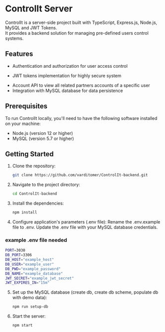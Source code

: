 # ControlIt Server

ControlIt is a server-side project built with TypeScript, Express.js, Node.js, MySQL and JWT Tokens.  
It provides a backend solution for managing pre-defined users control systems.

## Features

* Authentication and authorization for user access control
- JWT tokens implementation for highly secure system
* Account API to view all related partners accounts of a specific user
* Integration with MySQL database for data persistence

## Prerequisites

To run ControlIt locally, you'll need to have the following software installed on your machine:

- Node.js (version 12 or higher)
- MySQL (version 5.7 or higher)

## Getting Started

1. Clone the repository:
   ```bash
   git clone https://github.com/varditomer/ControlIt-backend.git
   ```

2. Navigate to the project directory:
   ```bash
   cd ControlIt-backend
   ```

3. Install the dependencies:
   ```bash
   npm install
   ```

4. Configure application's parameters (.env file):
  Rename the .env.example file to .env.
  Update the .env file with your MySQL database credentials.
### example .env file needed
   ```bash
  PORT=3030
  DB_PORT=3306
  DB_HOST="example_host"
  DB_USER="example_user"
  DB_PWD="example_password"
  DB_NAME="example_database"
  JWT_SECRET="example_jwt_secret"
  JWT_EXPIRES_IN="15m"
   ```

5. Set up the MySQL database (create db, create db scheme, populate db with demo data):
   ```bash
   npm run setup-db
   ```  

6. Start the server:
   ```bash
   npm start
   ```
